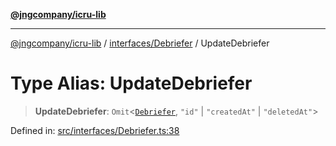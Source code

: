 [**@jngcompany/icru-lib**](../../../README.md)

***

[@jngcompany/icru-lib](../../../README.md) / [interfaces/Debriefer](../README.md) / UpdateDebriefer

# Type Alias: UpdateDebriefer

> **UpdateDebriefer**: `Omit`\<[`Debriefer`](../interfaces/Debriefer.md), `"id"` \| `"createdAt"` \| `"deletedAt"`\>

Defined in: [src/interfaces/Debriefer.ts:38](https://github.com/jngcompany/icru-lib/blob/d3a4d9c24074b22f396121b6f6d7c5106c66ae75/src/interfaces/Debriefer.ts#L38)
